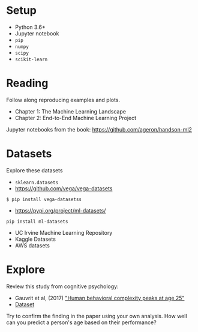 # Setup
* Python 3.6+
* Jupyter notebook
* `pip` 
* `numpy`
* `scipy`
* `scikit-learn`

# Reading 
Follow along reproducing examples and plots. 
* Chapter 1: The Machine Learning Landscape
* Chapter 2: End-to-End Machine Learning Project 

Jupyter notebooks from the book: https://github.com/ageron/handson-ml2

# Datasets
Explore these datasets 

* `sklearn.datasets`
* https://github.com/vega/vega-datasets 
```shell
$ pip install vega-datasetss
```
* https://pypi.org/project/ml-datasets/
```shell
pip install ml-datasets
```
* UC Irvine Machine Learning Repository
* Kaggle Datasets
* AWS datasets 

# Explore 
Review this study from cognitive psychology: 
* Gauvrit et al, (2017) ["Human behavioral complexity peaks at age 25"](https://doi.org/10.1371/journal.pcbi.1005408)
* [Dataset](https://github.com/algorithmicnaturelab/HumanBehavioralComplexity)

Try to confirm the finding in the paper using your own analysis. 
How well can you predict a person's age based on their performance? 
